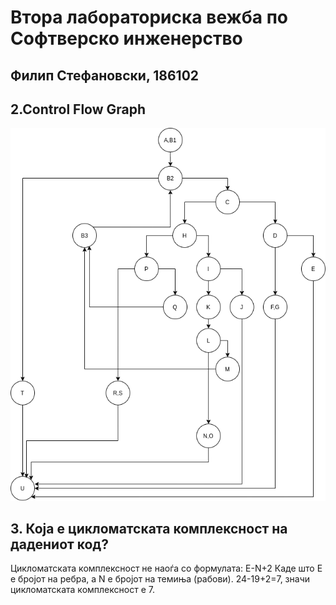 <h1>Втора лабораториска вежба по Софтверско инженерство</h1>
<h2>Филип Стефановски, 186102</h2>

<h2>2.Control Flow Graph</h2>

![Control Flow Graph](/ControlFlowGraph.png)


<h2>3. Која е цикломатската комплексност на дадениот код?</h2>
Цикломатската комплексност не наоѓа со формулата: E-N+2
Каде што E е бројот на ребра, а N е бројот на темиња (рабови).
24-19+2=7, значи цикломатската комплексност е 7.
